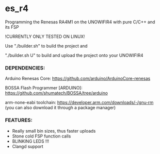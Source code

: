 # es_r4
Programming the Renesas RA4M1 on the UNOWIFIR4 with pure C/C++ and its FSP 

!CURRENTLY ONLY TESTED ON LINUX!

Use "./builder.sh" to build the project and 

"./builder.sh U" to build and upload the project onto your UNOWIFIR4


### DEPENDENCIES:
Arduino Renesas Core: https://github.com/arduino/ArduinoCore-renesas

BOSSA Flash Programmer [ARDUINO]: https://github.com/shumatech/BOSSA/tree/arduino

arm-none-eabi toolchain: https://developer.arm.com/downloads/-/gnu-rm (you can also download it through a package manager)


### FEATURES:
- Really small bin sizes, thus faster uploads
- Stone cold FSP function calls
- BLINKING LEDS !!!
- Clangd support
